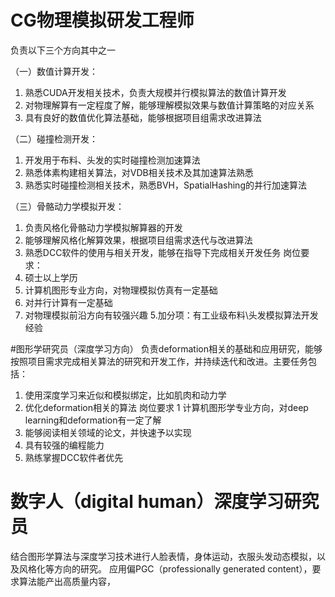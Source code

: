 #  CG物理模拟研发工程师

负责以下三个方向其中之一

（一）数值计算开发：
1. 熟悉CUDA开发相关技术，负责大规模并行模拟算法的数值计算开发
2. 对物理解算有一定程度了解，能够理解模拟效果与数值计算策略的对应关系
3. 具有良好的数值优化算法基础，能够根据项目组需求改进算法

（二）碰撞检测开发：
1. 开发用于布料、头发的实时碰撞检测加速算法
2. 熟悉体素构建相关算法，对VDB相关技术及其加速算法熟悉
3. 熟悉实时碰撞检测相关技术，熟悉BVH，SpatialHashing的并行加速算法

（三）骨骼动力学模拟开发：
1. 负责风格化骨骼动力学模拟解算器的开发
2. 能够理解风格化解算效果，根据项目组需求迭代与改进算法
3. 熟悉DCC软件的使用与相关开发，能够在指导下完成相关开发任务
岗位要求：
1. 硕士以上学历
2. 计算机图形专业方向，对物理模拟仿真有一定基础
3. 对并行计算有一定基础
4. 对物理模拟前沿方向有较强兴趣
5.加分项：有工业级布料\头发模拟算法开发经验


#图形学研究员（深度学习方向）
负责deformation相关的基础和应用研究，能够按照项目需求完成相关算法的研究和开发工作，并持续迭代和改进。主要任务包括：
1. 使用深度学习来近似和模拟绑定，比如肌肉和动力学
2. 优化deformation相关的算法
岗位要求
1 计算机图形学专业方向，对deep learning和deformation有一定了解
2. 能够阅读相关领域的论文，并快速予以实现
3. 具有较强的编程能力
4. 熟练掌握DCC软件者优先


# 数字人（digital human）深度学习研究员
结合图形学算法与深度学习技术进行人脸表情，身体运动，衣服头发动态模拟，以及风格化等方向的研究。
应用偏PGC（professionally generated content），要求算法能产出高质量内容，


